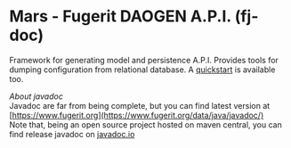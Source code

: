 # Mars - Fugerit DAOGEN A.P.I. (fj-doc)  

Framework for generating model and persistence A.P.I.
Provides tools for dumping configuration from relational database.
A [quickstart](https://github.com/fugerit-org/fj-daogen-quickstart) is available too.

*About javadoc*  
Javadoc are far from being complete, but you can find latest version at [https://www.fugerit.org](https://www.fugerit.org/data/java/javadoc/)  
Note that, being an open source project hosted on maven central, you can find release javadoc on [javadoc.io](https://javadoc.io/doc/org.fugerit.java/fj-daogen-base/)
